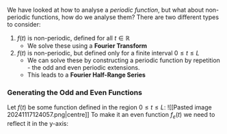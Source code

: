 We have looked at how to analyse a *periodic function*, but what about non-periodic functions, how do we analyse them?
There are two different types to consider:
1) $f(t)$ is non-periodic, defined for all $t\in \mathbb{R}$
	- We solve these using a **Fourier Transform**
2) $f(t)$ is non-periodic, but defined only for a finite interval $0\le t\le L$
	- We can solve these by constructing a periodic function by repetition - the odd and even periodic extensions.
	- This leads to a **Fourier Half-Range Series**
### Generating the Odd and Even Functions
Let $f(t)$ be some function defined in the region $0\le t\le L$:
![[Pasted image 20241117124057.png|centre]]
To make it an even function $f_{e}(t)$ we need to reflect it in the y-axis: